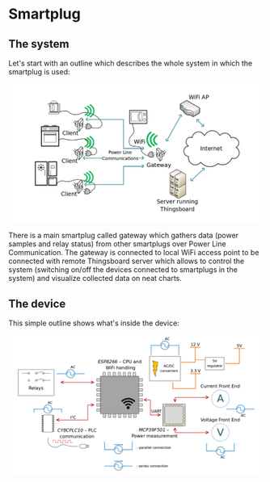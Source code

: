 # Smartplug

## The system

Let's start with an outline which describes the whole system in which the smartplug is used:

![Smartplug system](doc/img/System.png?raw=true "System")

There is a main smartplug called gateway which gathers data (power samples and relay status) from other smartplugs 
over Power Line Communication. The gateway is connected to local WiFi access point to be connected with remote
Thingsboard server which allows to control the system (switching on/off the devices connected to smartplugs in
the system) and visualize collected data on neat charts.

## The device

This simple outline shows what's inside the device:

![Smartplug simplified](doc/img/Device.png?raw=true "Device")

